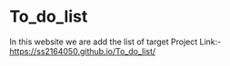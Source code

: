 # To_do_list
In this website we are add the list of target
Project Link:-https://ss2164050.github.io/To_do_list/
